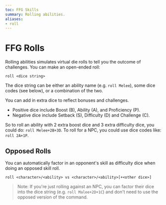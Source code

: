 ```yaml
---
toc: FFG Skills
summary: Rolling abilities.
aliases:
- roll
---
```


# FFG Rolls

Rolling abilities simulates virtual die rolls to tell you the outcome of challenges.  You can make an open-ended roll:

`roll <dice string>`

The dice string can be either an ability name (e.g. `roll Melee`), some dice codes (see below), or a combination of the two.

You can add in extra dice to reflect bonuses and challenges.  

* Positive dice include Boost (B), Ability (A), and Proficiency (P).
* Negative dice include Setback (S), Difficulty (D) and Challenge (C).

So to roll an ability with 2 extra boost dice and 3 extra difficulty dice, you could do:  `roll Melee+2B+3D`.  To roll for a NPC, you could use dice codes like: `roll 2A+1P`.

## Opposed Rolls

You can automatically factor in an opponent's skill as difficulty dice when doing an opposed skill roll.

`roll <character>/<ability> vs <character>/<ability>[+<other dice>]`

> Note: If you're just rolling against an NPC, you can factor their dice into the dice string (e.g. `roll Malee+2D+1C`) and don't need to use the opposed version of the command.